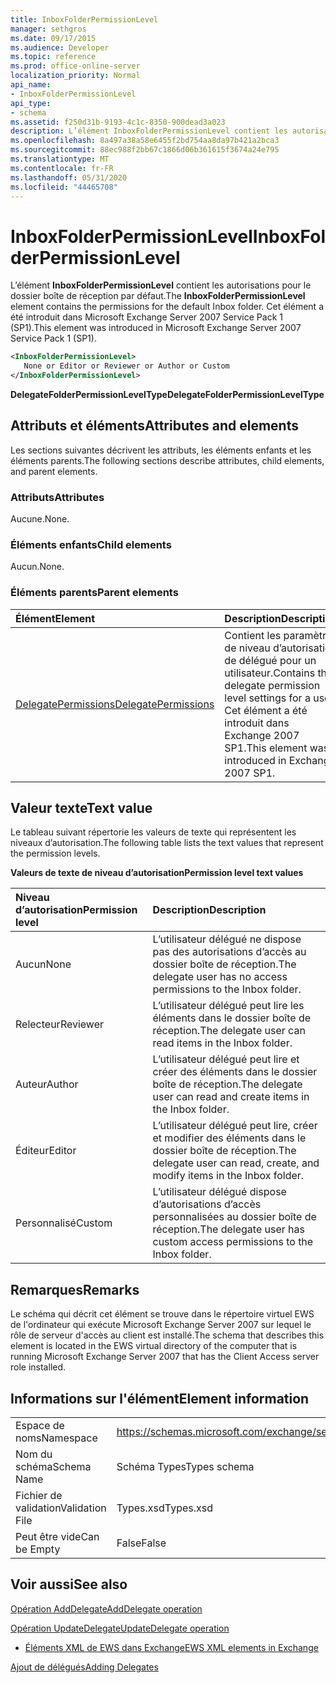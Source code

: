 ```yaml
---
title: InboxFolderPermissionLevel
manager: sethgros
ms.date: 09/17/2015
ms.audience: Developer
ms.topic: reference
ms.prod: office-online-server
localization_priority: Normal
api_name:
- InboxFolderPermissionLevel
api_type:
- schema
ms.assetid: f250d31b-9193-4c1c-8350-900dead3a023
description: L’élément InboxFolderPermissionLevel contient les autorisations pour le dossier boîte de réception par défaut. Cet élément a été introduit dans Microsoft Exchange Server 2007 Service Pack 1 (SP1).
ms.openlocfilehash: 8a497a38a58e6455f2bd754aa8da97b421a2bca3
ms.sourcegitcommit: 88ec988f2bb67c1866d06b361615f3674a24e795
ms.translationtype: MT
ms.contentlocale: fr-FR
ms.lasthandoff: 05/31/2020
ms.locfileid: "44465708"
---
```

# <a name="inboxfolderpermissionlevel"></a><span data-ttu-id="c99e4-104">InboxFolderPermissionLevel</span><span class="sxs-lookup"><span data-stu-id="c99e4-104">InboxFolderPermissionLevel</span></span>

<span data-ttu-id="c99e4-105">L’élément **InboxFolderPermissionLevel** contient les autorisations pour le dossier boîte de réception par défaut.</span><span class="sxs-lookup"><span data-stu-id="c99e4-105">The **InboxFolderPermissionLevel** element contains the permissions for the default Inbox folder.</span></span> <span data-ttu-id="c99e4-106">Cet élément a été introduit dans Microsoft Exchange Server 2007 Service Pack 1 (SP1).</span><span class="sxs-lookup"><span data-stu-id="c99e4-106">This element was introduced in Microsoft Exchange Server 2007 Service Pack 1 (SP1).</span></span> 
  
```xml
<InboxFolderPermissionLevel>
   None or Editor or Reviewer or Author or Custom
</InboxFolderPermissionLevel>
```

 <span data-ttu-id="c99e4-107">**DelegateFolderPermissionLevelType**</span><span class="sxs-lookup"><span data-stu-id="c99e4-107">**DelegateFolderPermissionLevelType**</span></span>
## <a name="attributes-and-elements"></a><span data-ttu-id="c99e4-108">Attributs et éléments</span><span class="sxs-lookup"><span data-stu-id="c99e4-108">Attributes and elements</span></span>

<span data-ttu-id="c99e4-109">Les sections suivantes décrivent les attributs, les éléments enfants et les éléments parents.</span><span class="sxs-lookup"><span data-stu-id="c99e4-109">The following sections describe attributes, child elements, and parent elements.</span></span>
  
### <a name="attributes"></a><span data-ttu-id="c99e4-110">Attributs</span><span class="sxs-lookup"><span data-stu-id="c99e4-110">Attributes</span></span>

<span data-ttu-id="c99e4-111">Aucune.</span><span class="sxs-lookup"><span data-stu-id="c99e4-111">None.</span></span>
  
### <a name="child-elements"></a><span data-ttu-id="c99e4-112">Éléments enfants</span><span class="sxs-lookup"><span data-stu-id="c99e4-112">Child elements</span></span>

<span data-ttu-id="c99e4-113">Aucun.</span><span class="sxs-lookup"><span data-stu-id="c99e4-113">None.</span></span>
  
### <a name="parent-elements"></a><span data-ttu-id="c99e4-114">Éléments parents</span><span class="sxs-lookup"><span data-stu-id="c99e4-114">Parent elements</span></span>

|<span data-ttu-id="c99e4-115">**Élément**</span><span class="sxs-lookup"><span data-stu-id="c99e4-115">**Element**</span></span>|<span data-ttu-id="c99e4-116">**Description**</span><span class="sxs-lookup"><span data-stu-id="c99e4-116">**Description**</span></span>|
|:-----|:-----|
|[<span data-ttu-id="c99e4-117">DelegatePermissions</span><span class="sxs-lookup"><span data-stu-id="c99e4-117">DelegatePermissions</span></span>](delegatepermissions.md) <br/> |<span data-ttu-id="c99e4-118">Contient les paramètres de niveau d’autorisation de délégué pour un utilisateur.</span><span class="sxs-lookup"><span data-stu-id="c99e4-118">Contains the delegate permission level settings for a user.</span></span> <span data-ttu-id="c99e4-119">Cet élément a été introduit dans Exchange 2007 SP1.</span><span class="sxs-lookup"><span data-stu-id="c99e4-119">This element was introduced in Exchange 2007 SP1.</span></span>  <br/> |
   
## <a name="text-value"></a><span data-ttu-id="c99e4-120">Valeur texte</span><span class="sxs-lookup"><span data-stu-id="c99e4-120">Text value</span></span>

<span data-ttu-id="c99e4-121">Le tableau suivant répertorie les valeurs de texte qui représentent les niveaux d’autorisation.</span><span class="sxs-lookup"><span data-stu-id="c99e4-121">The following table lists the text values that represent the permission levels.</span></span>
  
<span data-ttu-id="c99e4-122">**Valeurs de texte de niveau d’autorisation**</span><span class="sxs-lookup"><span data-stu-id="c99e4-122">**Permission level text values**</span></span>

|<span data-ttu-id="c99e4-123">**Niveau d’autorisation**</span><span class="sxs-lookup"><span data-stu-id="c99e4-123">**Permission level**</span></span>|<span data-ttu-id="c99e4-124">**Description**</span><span class="sxs-lookup"><span data-stu-id="c99e4-124">**Description**</span></span>|
|:-----|:-----|
|<span data-ttu-id="c99e4-125">Aucun</span><span class="sxs-lookup"><span data-stu-id="c99e4-125">None</span></span>  <br/> |<span data-ttu-id="c99e4-126">L’utilisateur délégué ne dispose pas des autorisations d’accès au dossier boîte de réception.</span><span class="sxs-lookup"><span data-stu-id="c99e4-126">The delegate user has no access permissions to the Inbox folder.</span></span>  <br/> |
|<span data-ttu-id="c99e4-127">Relecteur</span><span class="sxs-lookup"><span data-stu-id="c99e4-127">Reviewer</span></span>  <br/> |<span data-ttu-id="c99e4-128">L’utilisateur délégué peut lire les éléments dans le dossier boîte de réception.</span><span class="sxs-lookup"><span data-stu-id="c99e4-128">The delegate user can read items in the Inbox folder.</span></span>  <br/> |
|<span data-ttu-id="c99e4-129">Auteur</span><span class="sxs-lookup"><span data-stu-id="c99e4-129">Author</span></span>  <br/> |<span data-ttu-id="c99e4-130">L’utilisateur délégué peut lire et créer des éléments dans le dossier boîte de réception.</span><span class="sxs-lookup"><span data-stu-id="c99e4-130">The delegate user can read and create items in the Inbox folder.</span></span>  <br/> |
|<span data-ttu-id="c99e4-131">Éditeur</span><span class="sxs-lookup"><span data-stu-id="c99e4-131">Editor</span></span>  <br/> |<span data-ttu-id="c99e4-132">L’utilisateur délégué peut lire, créer et modifier des éléments dans le dossier boîte de réception.</span><span class="sxs-lookup"><span data-stu-id="c99e4-132">The delegate user can read, create, and modify items in the Inbox folder.</span></span>  <br/> |
|<span data-ttu-id="c99e4-133">Personnalisé</span><span class="sxs-lookup"><span data-stu-id="c99e4-133">Custom</span></span>  <br/> |<span data-ttu-id="c99e4-134">L’utilisateur délégué dispose d’autorisations d’accès personnalisées au dossier boîte de réception.</span><span class="sxs-lookup"><span data-stu-id="c99e4-134">The delegate user has custom access permissions to the Inbox folder.</span></span>  <br/> |
   
## <a name="remarks"></a><span data-ttu-id="c99e4-135">Remarques</span><span class="sxs-lookup"><span data-stu-id="c99e4-135">Remarks</span></span>

<span data-ttu-id="c99e4-136">Le schéma qui décrit cet élément se trouve dans le répertoire virtuel EWS de l'ordinateur qui exécute Microsoft Exchange Server 2007 sur lequel le rôle de serveur d'accès au client est installé.</span><span class="sxs-lookup"><span data-stu-id="c99e4-136">The schema that describes this element is located in the EWS virtual directory of the computer that is running Microsoft Exchange Server 2007 that has the Client Access server role installed.</span></span>
  
## <a name="element-information"></a><span data-ttu-id="c99e4-137">Informations sur l'élément</span><span class="sxs-lookup"><span data-stu-id="c99e4-137">Element information</span></span>

|||
|:-----|:-----|
|<span data-ttu-id="c99e4-138">Espace de noms</span><span class="sxs-lookup"><span data-stu-id="c99e4-138">Namespace</span></span>  <br/> |https://schemas.microsoft.com/exchange/services/2006/types  <br/> |
|<span data-ttu-id="c99e4-139">Nom du schéma</span><span class="sxs-lookup"><span data-stu-id="c99e4-139">Schema Name</span></span>  <br/> |<span data-ttu-id="c99e4-140">Schéma Types</span><span class="sxs-lookup"><span data-stu-id="c99e4-140">Types schema</span></span>  <br/> |
|<span data-ttu-id="c99e4-141">Fichier de validation</span><span class="sxs-lookup"><span data-stu-id="c99e4-141">Validation File</span></span>  <br/> |<span data-ttu-id="c99e4-142">Types.xsd</span><span class="sxs-lookup"><span data-stu-id="c99e4-142">Types.xsd</span></span>  <br/> |
|<span data-ttu-id="c99e4-143">Peut être vide</span><span class="sxs-lookup"><span data-stu-id="c99e4-143">Can be Empty</span></span>  <br/> |<span data-ttu-id="c99e4-144">False</span><span class="sxs-lookup"><span data-stu-id="c99e4-144">False</span></span>  <br/> |
   
## <a name="see-also"></a><span data-ttu-id="c99e4-145">Voir aussi</span><span class="sxs-lookup"><span data-stu-id="c99e4-145">See also</span></span>



[<span data-ttu-id="c99e4-146">Opération AddDelegate</span><span class="sxs-lookup"><span data-stu-id="c99e4-146">AddDelegate operation</span></span>](adddelegate-operation.md)
  
[<span data-ttu-id="c99e4-147">Opération UpdateDelegate</span><span class="sxs-lookup"><span data-stu-id="c99e4-147">UpdateDelegate operation</span></span>](updatedelegate-operation.md)


- [<span data-ttu-id="c99e4-148">Éléments XML de EWS dans Exchange</span><span class="sxs-lookup"><span data-stu-id="c99e4-148">EWS XML elements in Exchange</span></span>](ews-xml-elements-in-exchange.md)


[<span data-ttu-id="c99e4-149">Ajout de délégués</span><span class="sxs-lookup"><span data-stu-id="c99e4-149">Adding Delegates</span></span>](https://msdn.microsoft.com/library/3a744150-66a3-4a13-9433-793603ba5038%28Office.15%29.aspx)

